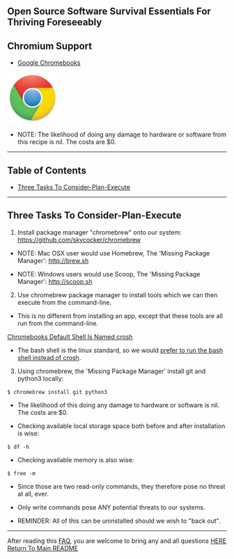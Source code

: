 ## Open Source Software Survival Essentials For Thriving Foreseeably

## Chromium Support

- [Google Chromebooks](https://www.chromium.org/chromium-os)  

![google logo](../images/google-logo.jpeg)  

- NOTE: The likelihood of doing any damage to hardware or software from this recipe is nil.  The costs are $0.

---

## Table of Contents

- [Three Tasks To Consider-Plan-Execute](#three-tasks-to-consider-plan-execute)

---

## Three Tasks To Consider-Plan-Execute

1. Install package manager "chromebrew" onto our system: https://github.com/skycocker/chromebrew

- NOTE: Mac OSX user would use Homebrew, The 'Missing Package Manager':  http://brew.sh

- NOTE: Windows users would use Scoop, The 'Missing Package Manager':  http://scoop.sh

2. Use chromebrew package manager to install tools which we can then execute from the command-line.

- This is no different from installing an app, except that these tools are all run from the command-line.

[Chromebooks Default Shell Is Named crosh](https://www.howtogeek.com/170648/10-commands-included-in-chrome-oss-hidden-crosh-shell/)

- The bash shell is the linux standard, so we would [prefer to run the bash shell instead of crosh](http://chromeos-cr48.blogspot.com/2010/12/make-ctrlaltt-go-straight-to-bash.html).

3. Using chromebrew, the 'Missing Package Manager' install git and python3 locally:
```
$ chromebrew install git python3
```

- The likelihood of this doing any damage to hardware or software is nil.  The costs are $0.

- Checking available local storage space both before and after installation is wise:
```
$ df -h
```

- Checking available memory is also wise:
```
$ free -m
```

* Since those are two read-only commands, they therefore pose no threat at all, ever.

* Only write commands pose ANY potential threats to our systems.

- REMINDER: All of this can be uninstalled should we wish to "back out".


---

After reading this [FAQ](pages/faq.md), you are welcome to bring any and all questions [HERE](https://www.facebook.com/groups/BigDataProcessing)  
[Return To Main README](../README.md)